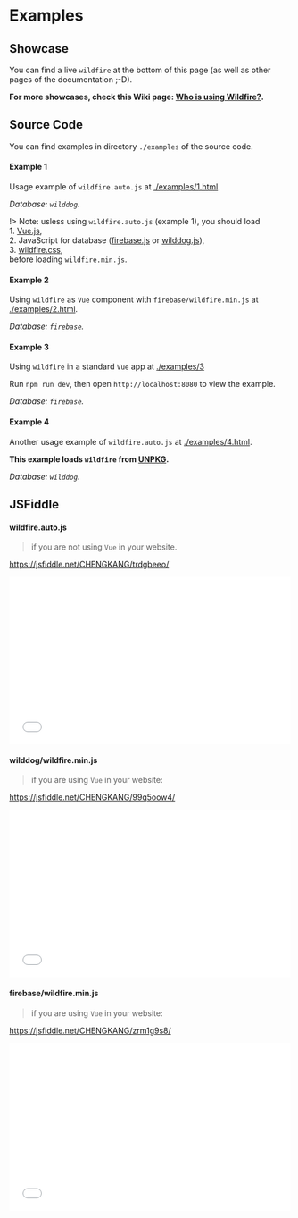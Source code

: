 # Examples

## Showcase

You can find a live `wildfire` at the bottom of this page (as well as other pages of the documentation ;-D).

**For more showcases, check this Wiki page: [Who is using Wildfire?](https://github.com/cheng-kang/wildfire/wiki/1.-%E8%BF%99%E4%BA%9B%E7%BD%91%E7%AB%99%E6%AD%A3%E5%9C%A8%E4%BD%BF%E7%94%A8-Wildfire-%E9%87%8E%E7%81%AB%E8%AF%84%E8%AE%BA%E7%B3%BB%E7%BB%9F%EF%BC%81).**

## Source Code

You can find examples in directory `./examples` of the source code.

#### Example 1

Usage example of `wildfire.auto.js` at [./examples/1.html](https://github.com/cheng-kang/wildfire/blob/master/examples/1.html).

*Database: `wilddog`.*

!> Note: usless using `wildfire.auto.js` (example 1), you should load <br> 1. [Vue.js](https://cdn.jsdelivr.net/npm/vue), <br> 2. JavaScript for database ([firebase.js](https://www.gstatic.com/firebasejs/4.6.2/firebase.js) or [wilddog.js](https://cdn.wilddog.com/sdk/js/2.5.17/wilddog.js)), <br> 3. [wildfire.css](https://unpkg/wildfire/dist/firebase/static/wildfire.css), <br> before loading `wildfire.min.js`.

#### Example 2

Using `wildfire` as `Vue` component with `firebase/wildfire.min.js` at [./examples/2.html](https://github.com/cheng-kang/wildfire/blob/master/examples/2.html).

*Database: `firebase`.*

#### Example 3

Using `wildfire` in a standard `Vue` app at [./examples/3](https://github.com/cheng-kang/wildfire/blob/master/examples/3)

Run `npm run dev`, then open `http://localhost:8080` to view the example.

*Database: `firebase`.*

#### Example 4

Another usage example of `wildfire.auto.js` at [./examples/4.html](https://github.com/cheng-kang/wildfire/blob/master/examples/4.html).

**This example loads `wildfire` from [UNPKG](https://unpkg.com).**

*Database: `wilddog`.*

## JSFiddle

#### wildfire.auto.js

> if you are not using `Vue` in your website.

https://jsfiddle.net/CHENGKANG/trdgbeeo/

<iframe width="100%" height="300" src="//jsfiddle.net/CHENGKANG/trdgbeeo/embedded/html,css,result/" allowpaymentrequest allowfullscreen="allowfullscreen" frameborder="0"></iframe>

#### wilddog/wildfire.min.js

> if you are using `Vue` in your website:

https://jsfiddle.net/CHENGKANG/99q5oow4/

<iframe width="100%" height="300" src="//jsfiddle.net/CHENGKANG/99q5oow4/embedded/html,css,result/" allowpaymentrequest allowfullscreen="allowfullscreen" frameborder="0"></iframe>

#### firebase/wildfire.min.js

> if you are using `Vue` in your website:

https://jsfiddle.net/CHENGKANG/zrm1g9s8/

<iframe width="100%" height="300" src="//jsfiddle.net/CHENGKANG/zrm1g9s8/embedded/html,css,result/" allowpaymentrequest allowfullscreen="allowfullscreen" frameborder="0"></iframe>
